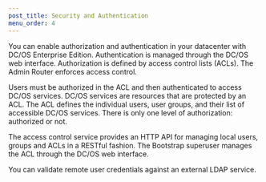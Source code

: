 ```yaml
---
post_title: Security and Authentication
menu_order: 4
---
```

You can enable authorization and authentication in your datacenter with DC/OS Enterprise Edition. Authentication is managed through the DC/OS web interface. Authorization is defined by access control lists (ACLs). The Admin Router enforces access control.

Users must be authorized in the ACL and then authenticated to access DC/OS services. DC/OS services are resources that are protected by an ACL. The ACL defines the individual users, user groups, and their list of accessible DC/OS services. There is only one level of authorization: authorized or not.

The access control service provides an HTTP API for managing local users, groups and ACLs in a RESTful fashion. The Bootstrap superuser manages the ACL through the DC/OS web interface.

You can validate remote user credentials against an external LDAP service.